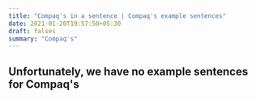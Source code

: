 ```yaml
---
title: "Compaq's in a sentence | Compaq's example sentences"
date: 2021-01-20T19:57:50+05:30
draft: falses
summary: "Compaq's"
---
```

## Unfortunately, we have no example sentences for Compaq's                 
